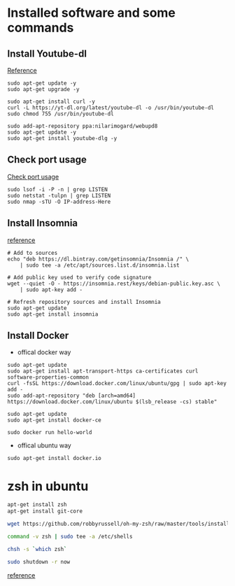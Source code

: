 # Installed software and some commands

## Install Youtube-dl

[Reference](https://www.howtoforge.com/tutorial/install-and-use-youtube-dl-on-ubuntu-1604/)

```steps
sudo apt-get update -y
sudo apt-get upgrade -y

sudo apt-get install curl -y
curl -L https://yt-dl.org/latest/youtube-dl -o /usr/bin/youtube-dl
sudo chmod 755 /usr/bin/youtube-dl
 
sudo add-apt-repository ppa:nilarimogard/webupd8
sudo apt-get update -y
sudo apt-get install youtube-dlg -y
```

## Check port usage

[Check port usage](https://www.cyberciti.biz/faq/unix-linux-check-if-port-is-in-use-command/)

``` commands
sudo lsof -i -P -n | grep LISTEN 
sudo netstat -tulpn | grep LISTEN
sudo nmap -sTU -O IP-address-Here
```

## Install Insomnia

[reference](https://support.insomnia.rest/article/23-installation#ubuntu)

``` steps
# Add to sources
echo "deb https://dl.bintray.com/getinsomnia/Insomnia /" \
    | sudo tee -a /etc/apt/sources.list.d/insomnia.list

# Add public key used to verify code signature
wget --quiet -O - https://insomnia.rest/keys/debian-public.key.asc \
    | sudo apt-key add -

# Refresh repository sources and install Insomnia
sudo apt-get update
sudo apt-get install insomnia
```

## Install Docker

- offical docker way

``` more popular
sudo apt-get update
sudo apt-get install apt-transport-https ca-certificates curl software-properties-common
curl -fsSL https://download.docker.com/linux/ubuntu/gpg | sudo apt-key add -
sudo add-apt-repository "deb [arch=amd64] https://download.docker.com/linux/ubuntu $(lsb_release -cs) stable"

sudo apt-get update
sudo apt-get install docker-ce

sudo docker run hello-world
```


- offical ubuntu way

``` 
sudo apt-get install docker.io
```

# zsh in ubuntu

```sh
apt-get install zsh
apt-get install git-core

wget https://github.com/robbyrussell/oh-my-zsh/raw/master/tools/install.sh -O - | zsh

command -v zsh | sudo tee -a /etc/shells

chsh -s `which zsh`

sudo shutdown -r now
```

[reference](https://gist.github.com/tsabat/1498393)

